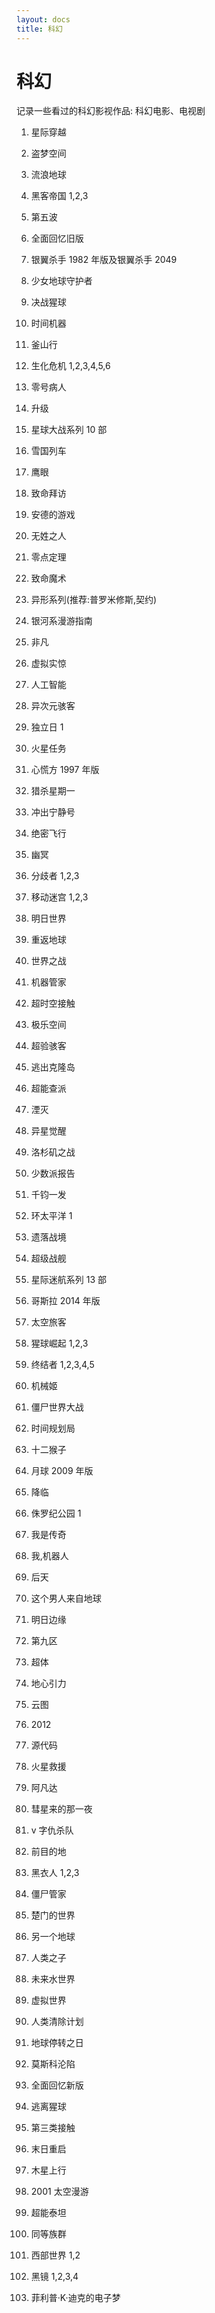 ```yaml
---
layout: docs
title: 科幻
---
```


# 科幻

记录一些看过的科幻影视作品: 科幻电影、电视剧

1. 星际穿越

2. 盗梦空间

3. 流浪地球

4. 黑客帝国 1,2,3

5. 第五波

6. 全面回忆旧版

7. 银翼杀手 1982 年版及银翼杀手 2049

8. 少女地球守护者

9. 决战猩球

10. 时间机器

11. 釜山行

12. 生化危机 1,2,3,4,5,6

13. 零号病人

14. 升级

15. 星球大战系列 10 部

16. 雪国列车

17. 鹰眼

18. 致命拜访

19. 安德的游戏

20. 无姓之人

21. 零点定理

22. 致命魔术

23. 异形系列(推荐:普罗米修斯,契约)

24. 银河系漫游指南

25. 非凡

26. 虚拟实惊

27. 人工智能

28. 异次元骇客

29. 独立日 1

30. 火星任务

31. 心慌方 1997 年版

32. 猎杀星期一

33. 冲出宁静号

34. 绝密飞行

35. 幽冥

36. 分歧者 1,2,3

37. 移动迷宫 1,2,3

38. 明日世界

39. 重返地球

40. 世界之战

41. 机器管家

42. 超时空接触

43. 极乐空间

44. 超验骇客

45. 逃出克隆岛

46. 超能查派

47. 湮灭

48. 异星觉醒

49. 洛杉矶之战

50. 少数派报告

51. 千钧一发

52. 环太平洋 1

53. 遗落战境

54. 超级战舰

55. 星际迷航系列 13 部

56. 哥斯拉 2014 年版

57. 太空旅客

58. 猩球崛起 1,2,3

59. 终结者 1,2,3,4,5

60. 机械姬

61. 僵尸世界大战

62. 时间规划局

63. 十二猴子

64. 月球 2009 年版

65. 降临

66. 侏罗纪公园 1

67. 我是传奇

68. 我,机器人

69. 后天

70. 这个男人来自地球

71. 明日边缘

72. 第九区

73. 超体

74. 地心引力

75. 云图

76. 2012

77. 源代码

78. 火星救援

79. 阿凡达

80. 彗星来的那一夜

81. v 字仇杀队

82. 前目的地

83. 黑衣人 1,2,3

84. 僵尸管家

85. 楚门的世界

86. 另一个地球

87. 人类之子

88. 未来水世界

89. 虚拟世界

90. 人类清除计划

91. 地球停转之日

92. 莫斯科沦陷

93. 全面回忆新版

94. 逃离猩球

95. 第三类接触

96. 末日重启

97. 木星上行

98. 2001 太空漫游

99. 超能泰坦

100. 同等族群

101. 西部世界 1,2

102. 黑镜 1,2,3,4

103. 菲利普·K·迪克的电子梦
